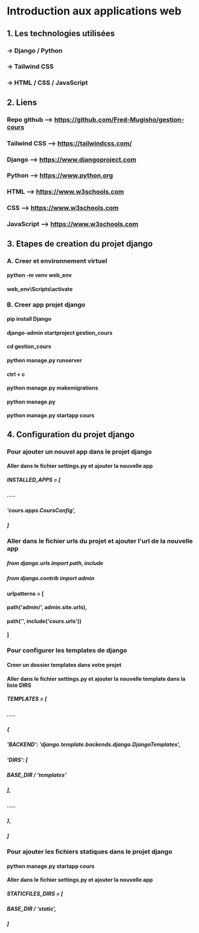 # Introduction aux applications web

## 1. Les technologies utilisées
### -> Django / Python
### -> Tailwind CSS
### -> HTML / CSS / JavaScript

## 2. Liens
### Repo github --> https://github.com/Fred-Mugisho/gestion-cours
### Tailwind CSS --> https://tailwindcss.com/
### Django --> https://www.djangoproject.com
### Python --> https://www.python.org
### HTML --> https://www.w3schools.com
### CSS --> https://www.w3schools.com
### JavaScript --> https://www.w3schools.com


## 3. Etapes de creation du projet django

### A. Creer et  environnement virtuel
#### python -m venv web_env
#### web_env\Scripts\activate

### B. Creer app projet django
#### pip install Django
#### django-admin startproject gestion_cours
#### cd gestion_cours
#### python manage.py runserver
#### ctrl + c
#### python manage.py makemigrations
#### python manage.py 
#### python manage.py startapp cours

## 4. Configuration du projet django
### Pour ajouter un nouvel app dans le projet django
#### Aller dans le fichier settings.py et ajouter la nouvelle app
##### INSTALLED_APPS = [
#####     .....
#####     'cours.apps.CoursConfig',
##### ]
### Aller dans le fichier urls du projet et ajouter l'url de la nouvelle app
##### from django.urls import path, include
##### from django.contrib import admin
#### urlpatterns = [
####     path('admin/', admin.site.urls),
####     path('', include('cours.urls'))
#### ]

### Pour configurer les templates de django
#### Creer un dossier templates dans votre projet
#### Aller dans le fichier settings.py et ajouter la nouvelle template dans la liste DIRS
##### TEMPLATES = [
#####     .....
#####     {
#####         'BACKEND': 'django.template.backends.django.DjangoTemplates',
#####         'DIRS': [
#####              BASE_DIR / 'templates' 
#####          ],
#####         .....
#####     },
##### ]

### Pour ajouter les fichiers statiques dans le projet django
#### python manage.py startapp cours
#### Aller dans le fichier settings.py et ajouter la nouvelle app
##### STATICFILES_DIRS = [
#####    BASE_DIR / 'static',
##### ]
